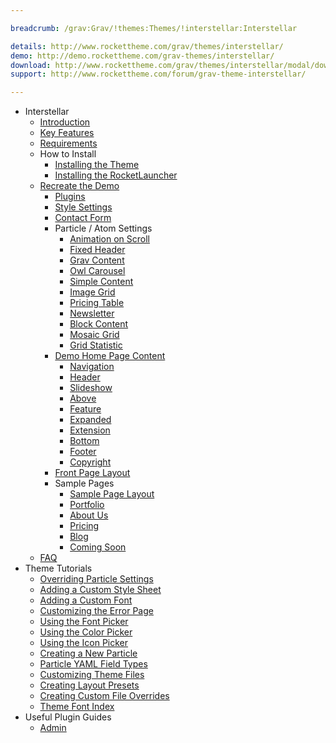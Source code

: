 ```yaml
---

breadcrumb: /grav:Grav/!themes:Themes/!interstellar:Interstellar

details: http://www.rockettheme.com/grav/themes/interstellar/
demo: http://demo.rockettheme.com/grav-themes/interstellar/
download: http://www.rockettheme.com/grav/themes/interstellar/modal/downloads
support: http://www.rockettheme.com/forum/grav-theme-interstellar/

---
```


* Interstellar
    * [Introduction]()
    * [Key Features](INDEX.md#key-features)
    * [Requirements](INDEX.md#requirements)
    * How to Install
        * [Installing the Theme](http://docs.gantry.org/gantry5/basics/installation#installing-a-gantry-theme)
        * [Installing the RocketLauncher](../../start/rocketlauncher.md)
    * [Recreate the Demo](demo.md)
        * [Plugins](demo.md#recommended-plugins)
        * [Style Settings](demo_settings.md)
        * [Contact Form](../../start/contact.md)
        * Particle / Atom Settings
            * [Animation on Scroll](atom_aos.md)
            * [Fixed Header](atom_fixedheader.md)
            * [Grav Content](particle_grav.md)
            * [Owl Carousel](particle_owl.md)
            * [Simple Content](particle_simple.md)
            * [Image Grid](particle_image.md)
            * [Pricing Table](particle_pricing.md)
            * [Newsletter](particle_newsletter.md)
            * [Block Content](particle_block.md)
            * [Mosaic Grid](particle_mosaic.md)
            * [Grid Statistic](particle_grid.md)
        + [Demo Home Page Content](demo.md#home-particles)
            * [Navigation](demo_navigation.md)
            * [Header](demo_header.md)
            * [Slideshow](demo_slideshow.md)
            * [Above](demo_above.md)
            * [Feature](demo_feature.md)
            * [Expanded](demo_expanded.md)
            * [Extension](demo_extension.md)
            * [Bottom](demo_bottom.md)
            * [Footer](demo_footer.md)
            * [Copyright](demo_copyright.md)
        * [Front Page Layout](layout.md)
        * Sample Pages
            * [Sample Page Layout](default_layout.md)
            * [Portfolio](portfolio.md)
            * [About Us](aboutus.md)
            * [Pricing](pricing.md)
            * [Blog](blog.md)
            * [Coming Soon](comingsoon.md)
    * [FAQ](faq.md)
* Theme Tutorials
    - [Overriding Particle Settings](http://docs.gantry.org/gantry5/tutorials/overriding-particle-settings)
    - [Adding a Custom Style Sheet](http://docs.gantry.org/gantry5/tutorials/adding-a-custom-style-sheet)
    - [Adding a Custom Font](http://docs.gantry.org/gantry5/tutorials/fonts)
    - [Customizing the Error Page](http://docs.gantry.org/gantry5/tutorials/customize-the-error-page)
    - [Using the Font Picker](http://docs.gantry.org/gantry5/tutorials/using-the-font-picker)
    - [Using the Color Picker](http://docs.gantry.org/gantry5/tutorials/using-the-color-picker)
    - [Using the Icon Picker](http://docs.gantry.org/gantry5/tutorials/using-the-icon-picker)
    - [Creating a New Particle](http://docs.gantry.org/gantry5/advanced/creating-a-new-particle)
    - [Particle YAML Field Types](http://docs.gantry.org/gantry5/advanced/particle-yaml-field-types)
    - [Customizing Theme Files](http://docs.gantry.org/gantry5/advanced/customizing-theme-files)
    - [Creating Layout Presets](http://docs.gantry.org/gantry5/advanced/creating-layout-presets)
    - [Creating Custom File Overrides](http://docs.gantry.org/gantry5/advanced/file-overrides)
    - [Theme Font Index](../../../technical_tips/general/font_index.md)
* Useful Plugin Guides
    - [Admin](https://learn.getgrav.org/admin-panel)
